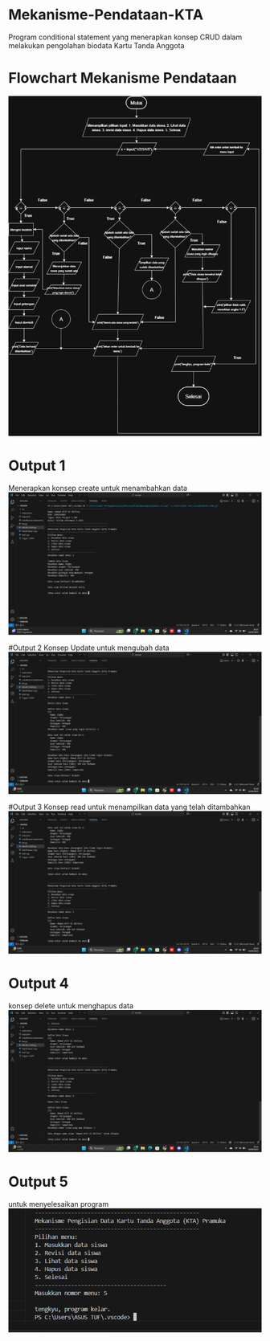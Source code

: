 # Mekanisme-Pendataan-KTA

Program conditional statement yang menerapkan konsep CRUD dalam melakukan pengolahan biodata Kartu Tanda Anggota

# Flowchart Mekanisme Pendataan
![alt text](https://github.com/pipprualgy/Mekanisme-Pendataan-KTA/blob/main/Rapi%2C%20MinPro%201%20DDP.drawio.png?raw=true)

# Output 1
Menerapkan konsep create untuk menambahkan data
![alt text](https://github.com/pipprualgy/Mekanisme-Pendataan-KTA/blob/main/Output%201%20create.png?raw=true)

#Output 2
Konsep Update untuk mengubah data
![alt text](https://github.com/pipprualgy/Mekanisme-Pendataan-KTA/blob/main/Output%202%20update.png?raw=true)

#Output 3
Konsep read untuk menampilkan data yang telah ditambahkan
![alt text](https://github.com/pipprualgy/Mekanisme-Pendataan-KTA/blob/main/Output%203%20read.png?raw=true)

# Output 4
konsep delete untuk menghapus data
![alt text](https://github.com/pipprualgy/Mekanisme-Pendataan-KTA/blob/main/output%204%20delete.png?raw=true)

# Output 5
untuk menyelesaikan program
![alt text](https://github.com/pipprualgy/Mekanisme-Pendataan-KTA/blob/main/output%205%20menyelesaikan%20program.png?raw=true)
